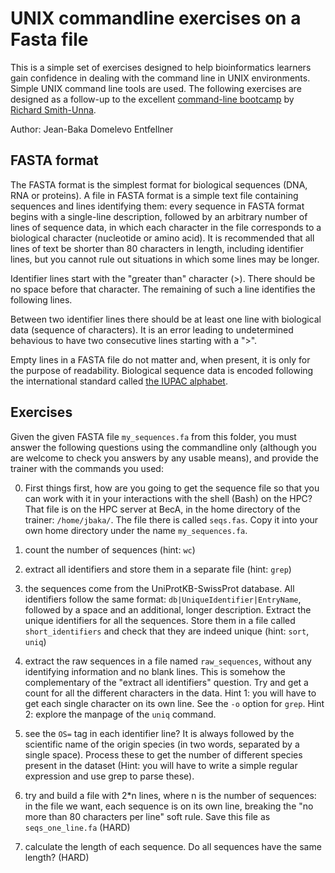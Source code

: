 UNIX commandline exercises on a Fasta file
================
This is a simple set of exercises designed to help bioinformatics learners gain confidence in dealing with the command line in UNIX environments. Simple UNIX command line tools are used. The following exercises are designed as a follow-up to the excellent [command-line bootcamp](http://rik.smith-unna.com/command_line_bootcamp) by [Richard Smith-Unna](https://github.com/blahah).

Author: Jean-Baka Domelevo Entfellner

FASTA format
------------

The FASTA format is the simplest format for biological sequences (DNA, RNA or proteins). A file in FASTA format is a simple text file containing sequences and lines identifying them: every sequence in FASTA format begins with a single-line description, followed by an arbitrary number of lines of sequence data, in which each character in the file corresponds to a biological character (nucleotide or amino acid). It is recommended that all lines of text be shorter than 80 characters in length, including identifier lines, but you cannot rule out situations in which some lines may be longer.

Identifier lines start with the "greater than" character (&gt;). There should be no space before that character. The remaining of such a line identifies the following lines.

Between two identifier lines there should be at least one line with biological data (sequence of characters). It is an error leading to undetermined behavious to have two consecutive lines starting with a "&gt;".

Empty lines in a FASTA file do not matter and, when present, it is only for the purpose of readability. Biological sequence data is encoded following the international standard called [the IUPAC alphabet](http://www.bioinformatics.org/sms2/iupac.html).

Exercises
---------

Given the given FASTA file `my_sequences.fa` from this folder, you must answer the following questions using the commandline only (although you are welcome to check you answers by any usable means), and provide the trainer with the commands you used:

0.  First things first, how are you going to get the sequence file so that you can work with it in your interactions with the shell (Bash) on the HPC? That file is on the HPC server at BecA, in the home directory of the trainer: `/home/jbaka/`. The file there is called `seqs.fas`. Copy it into your own home directory under the name `my_sequences.fa`. 

1.  count the number of sequences (hint: `wc`)

2.  extract all identifiers and store them in a separate file (hint: `grep`)

3.  the sequences come from the UniProtKB-SwissProt database. All identifiers follow the same format: `db|UniqueIdentifier|EntryName`, followed by a space and an additional, longer description. Extract the unique identifiers for all the sequences. Store them in a file called `short_identifiers` and check that they are indeed unique (hint: `sort`, `uniq`)

4.  extract the raw sequences in a file named `raw_sequences`, without any identifying information and no blank lines. This is somehow the complementary of the "extract all identifiers" question. Try and get a count for all the different characters in the data. Hint 1: you will have to get each single character on its own line. See the `-o` option for `grep`. Hint 2: explore the manpage of the `uniq` command.

5.  see the `OS=` tag in each identifier line? It is always followed by the scientific name of the origin species (in two words, separated by a single space). Process these to get the number of different species present in the dataset (Hint: you will have to write a simple regular expression and use grep to parse these).

6.  try and build a file with 2\*n lines, where n is the number of sequences: in the file we want, each sequence is on its own line, breaking the "no more than 80 characters per line" soft rule. Save this file as `seqs_one_line.fa` (HARD)

7.  calculate the length of each sequence. Do all sequences have the same length? (HARD)
